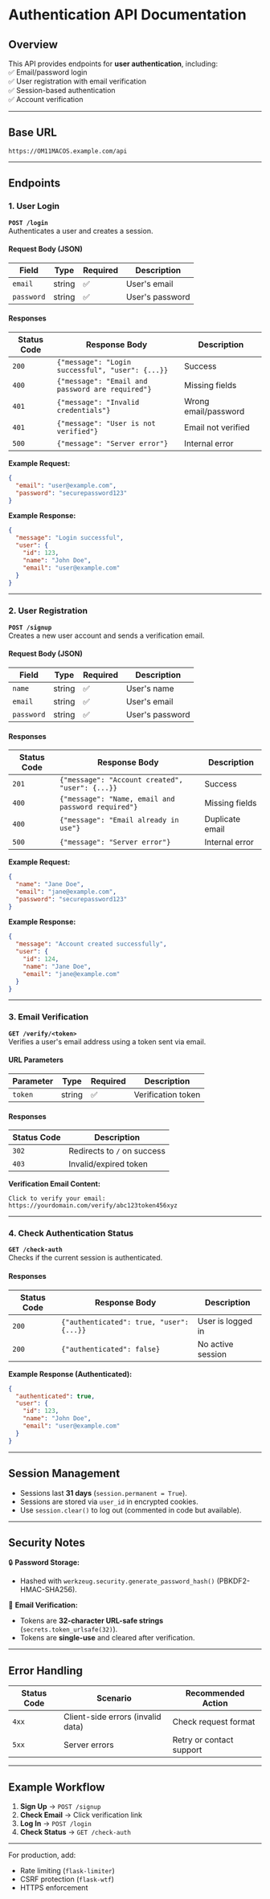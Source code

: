 # Authentication API Documentation  

## **Overview**  
This API provides endpoints for **user authentication**, including:  
✅ Email/password login  
✅ User registration with email verification  
✅ Session-based authentication  
✅ Account verification  

---

## **Base URL**  
`https://OM11MACOS.example.com/api`  

---

## **Endpoints**  

### **1. User Login**  
**`POST /login`**  
Authenticates a user and creates a session.  

#### **Request Body (JSON)**  
| Field      | Type   | Required | Description          |  
|------------|--------|----------|----------------------|  
| `email`    | string | ✅       | User's email         |  
| `password` | string | ✅       | User's password      |  

#### **Responses**  
| Status Code | Response Body                                  | Description                     |  
|-------------|-----------------------------------------------|---------------------------------|  
| `200`       | `{"message": "Login successful", "user": {...}}` | Success                         |  
| `400`       | `{"message": "Email and password are required"}` | Missing fields                 |  
| `401`       | `{"message": "Invalid credentials"}`           | Wrong email/password            |  
| `401`       | `{"message": "User is not verified"}`          | Email not verified              |  
| `500`       | `{"message": "Server error"}`                  | Internal error                  |  

**Example Request:**  
```json
{
  "email": "user@example.com",
  "password": "securepassword123"
}
```

**Example Response:**  
```json
{
  "message": "Login successful",
  "user": {
    "id": 123,
    "name": "John Doe",
    "email": "user@example.com"
  }
}
```

---

### **2. User Registration**  
**`POST /signup`**  
Creates a new user account and sends a verification email.  

#### **Request Body (JSON)**  
| Field      | Type   | Required | Description          |  
|------------|--------|----------|----------------------|  
| `name`     | string | ✅       | User's name          |  
| `email`    | string | ✅       | User's email         |  
| `password` | string | ✅       | User's password      |  

#### **Responses**  
| Status Code | Response Body                                      | Description                     |  
|-------------|---------------------------------------------------|---------------------------------|  
| `201`       | `{"message": "Account created", "user": {...}}`    | Success                         |  
| `400`       | `{"message": "Name, email and password required"}` | Missing fields                 |  
| `400`       | `{"message": "Email already in use"}`             | Duplicate email                |  
| `500`       | `{"message": "Server error"}`                     | Internal error                  |  

**Example Request:**  
```json
{
  "name": "Jane Doe",
  "email": "jane@example.com",
  "password": "securepassword123"
}
```

**Example Response:**  
```json
{
  "message": "Account created successfully",
  "user": {
    "id": 124,
    "name": "Jane Doe",
    "email": "jane@example.com"
  }
}
```

---

### **3. Email Verification**  
**`GET /verify/<token>`**  
Verifies a user's email address using a token sent via email.  

#### **URL Parameters**  
| Parameter | Type   | Required | Description          |  
|-----------|--------|----------|----------------------|  
| `token`   | string | ✅       | Verification token   |  

#### **Responses**  
| Status Code | Description                     |  
|-------------|---------------------------------|  
| `302`       | Redirects to `/` on success     |  
| `403`       | Invalid/expired token           |  

**Verification Email Content:**  
```text
Click to verify your email: 
https://yourdomain.com/verify/abc123token456xyz
```

---

### **4. Check Authentication Status**  
**`GET /check-auth`**  
Checks if the current session is authenticated.  

#### **Responses**  
| Status Code | Response Body                                  | Description                     |  
|-------------|-----------------------------------------------|---------------------------------|  
| `200`       | `{"authenticated": true, "user": {...}}`      | User is logged in               |  
| `200`       | `{"authenticated": false}`                    | No active session               |  

**Example Response (Authenticated):**  
```json
{
  "authenticated": true,
  "user": {
    "id": 123,
    "name": "John Doe",
    "email": "user@example.com"
  }
}
```

---

## **Session Management**  
- Sessions last **31 days** (`session.permanent = True`).  
- Sessions are stored via `user_id` in encrypted cookies.  
- Use `session.clear()` to log out (commented in code but available).  

---

## **Security Notes**  
🔒 **Password Storage:**  
- Hashed with `werkzeug.security.generate_password_hash()` (PBKDF2-HMAC-SHA256).  

📧 **Email Verification:**  
- Tokens are **32-character URL-safe strings** (`secrets.token_urlsafe(32)`).  
- Tokens are **single-use** and cleared after verification.  

---

## **Error Handling**  
| Status Code | Scenario                          | Recommended Action              |  
|-------------|-----------------------------------|---------------------------------|  
| `4xx`       | Client-side errors (invalid data) | Check request format           |  
| `5xx`       | Server errors                     | Retry or contact support       |  

---

## **Example Workflow**  
1. **Sign Up** → `POST /signup`  
2. **Check Email** → Click verification link  
3. **Log In** → `POST /login`  
4. **Check Status** → `GET /check-auth`  

---
For production, add:  
- Rate limiting (`flask-limiter`)  
- CSRF protection (`flask-wtf`)  
- HTTPS enforcement